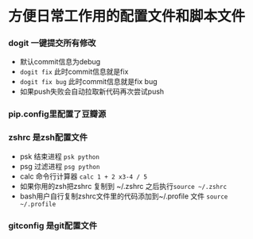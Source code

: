 # 方便日常工作用的配置文件和脚本文件  
### dogit 一键提交所有修改  
- 默认commit信息为debug
- `dogit fix` 此时commit信息就是fix  
- `dogit fix bug` 此时commit信息就是fix bug 
- 如果push失败会自动拉取新代码再次尝试push  

### pip.config里配置了豆瓣源  

### zshrc 是zsh配置文件  
- psk 结束进程  `psk python`
- psg 过滤进程  `psg python`
- calc 命令行计算器 `calc 1 + 2 x3-4 / 5`
- 如果你用的zsh把zshrc 复制到 ~/.zshrc 之后执行`source ~/.zshrc`
- bash用户自行复制zshrc文件里的代码添加到~/.profile 文件 `source ~/.profile`

### gitconfig 是git配置文件  
